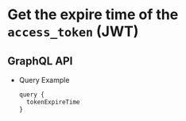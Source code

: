 
# Get the expire time of the `access_token` (JWT)

## GraphQL API

- Query Example
  ```javascript
  query {
    tokenExpireTime
  }
  ```
